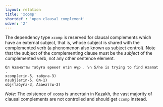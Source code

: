 ```yaml
---
layout: relation
title: 'xcomp'
shortdef : 'open clausal complement'
udver: '2'
---
```


The dependency type `xcomp` is reserved for clausal complements which have an external
subject, that is, whose subject is shared with the complemented verb (a phenomenon also
known as subject control). Note that the subject of the complementing clause must be
the *subject* of the complemented verb, not any other sentence element.

~~~ sdparse
Ол Азаматты табуға әрекет етіп жүр . \n S/he is trying to find Azamat .
xcomp(етіп-5, табуға-3)
nsubj(етіп-5, Ол-1)
obj(табуға-3, Азаматты-2)
~~~

*Note:* The existence of `xcomp` is uncertain in Kazakh, the vast majority of clausal
complements are not controlled and should get `ccomp` instead.

<!-- Interlanguage links updated St lis 3 20:59:11 CET 2021 -->
